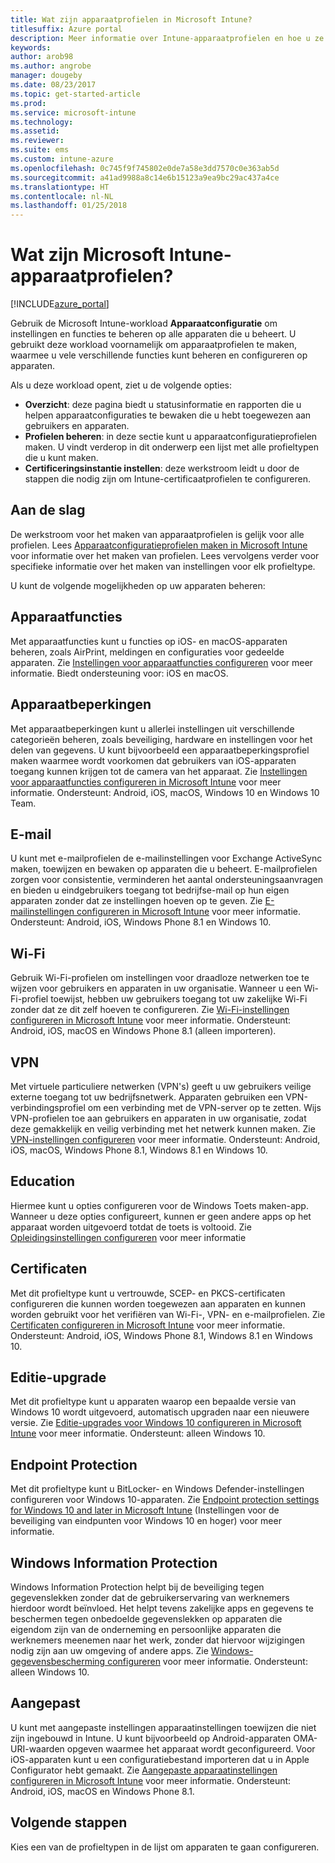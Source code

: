 ```yaml
---
title: Wat zijn apparaatprofielen in Microsoft Intune?
titlesuffix: Azure portal
description: Meer informatie over Intune-apparaatprofielen en hoe u ze kunt gebruiken bij het beheren en beveiligen van apparaten in uw bedrijf.
keywords: 
author: arob98
ms.author: angrobe
manager: dougeby
ms.date: 08/23/2017
ms.topic: get-started-article
ms.prod: 
ms.service: microsoft-intune
ms.technology: 
ms.assetid: 
ms.reviewer: 
ms.suite: ems
ms.custom: intune-azure
ms.openlocfilehash: 0c745f9f745802e0de7a58e3dd7570c0e363ab5d
ms.sourcegitcommit: a41ad9988a8c14e6b15123a9ea9bc29ac437a4ce
ms.translationtype: HT
ms.contentlocale: nl-NL
ms.lasthandoff: 01/25/2018
---
```

# <a name="what-are-microsoft-intune-device-profiles"></a>Wat zijn Microsoft Intune-apparaatprofielen?

[!INCLUDE[azure_portal](./includes/azure_portal.md)]

Gebruik de Microsoft Intune-workload **Apparaatconfiguratie** om instellingen en functies te beheren op alle apparaten die u beheert. U gebruikt deze workload voornamelijk om apparaatprofielen te maken, waarmee u vele verschillende functies kunt beheren en configureren op apparaten.

Als u deze workload opent, ziet u de volgende opties:

- **Overzicht**: deze pagina biedt u statusinformatie en rapporten die u helpen apparaatconfiguraties te bewaken die u hebt toegewezen aan gebruikers en apparaten.
- **Profielen beheren**: in deze sectie kunt u apparaatconfiguratieprofielen maken. U vindt verderop in dit onderwerp een lijst met alle profieltypen die u kunt maken.
- **Certificeringsinstantie instellen**: deze werkstroom leidt u door de stappen die nodig zijn om Intune-certificaatprofielen te configureren.

## <a name="getting-started"></a>Aan de slag

De werkstroom voor het maken van apparaatprofielen is gelijk voor alle profielen. Lees [Apparaatconfiguratieprofielen maken in Microsoft Intune](device-profile-create.md) voor informatie over het maken van profielen. Lees vervolgens verder voor specifieke informatie over het maken van instellingen voor elk profieltype.

U kunt de volgende mogelijkheden op uw apparaten beheren:

## <a name="device-features"></a>Apparaatfuncties

Met apparaatfuncties kunt u functies op iOS- en macOS-apparaten beheren, zoals AirPrint, meldingen en configuraties voor gedeelde apparaten.
Zie [Instellingen voor apparaatfuncties configureren](device-features-configure.md) voor meer informatie. Biedt ondersteuning voor: iOS en macOS.

## <a name="device-restrictions"></a>Apparaatbeperkingen
Met apparaatbeperkingen kunt u allerlei instellingen uit verschillende categorieën beheren, zoals beveiliging, hardware en instellingen voor het delen van gegevens. U kunt bijvoorbeeld een apparaatbeperkingsprofiel maken waarmee wordt voorkomen dat gebruikers van iOS-apparaten toegang kunnen krijgen tot de camera van het apparaat.
Zie [Instellingen voor apparaatfuncties configureren in Microsoft Intune](device-restrictions-configure.md) voor meer informatie. Ondersteunt: Android, iOS, macOS, Windows 10 en Windows 10 Team.

## <a name="email"></a>E-mail
U kunt met e-mailprofielen de e-mailinstellingen voor Exchange ActiveSync maken, toewijzen en bewaken op apparaten die u beheert. E-mailprofielen zorgen voor consistentie, verminderen het aantal ondersteuningsaanvragen en bieden u eindgebruikers toegang tot bedrijfse-mail op hun eigen apparaten zonder dat ze instellingen hoeven op te geven.
Zie [E-mailinstellingen configureren in Microsoft Intune](email-settings-configure.md) voor meer informatie. Ondersteunt: Android, iOS, Windows Phone 8.1 en Windows 10.

## <a name="wi-fi"></a>Wi-Fi
Gebruik Wi-Fi-profielen om instellingen voor draadloze netwerken toe te wijzen voor gebruikers en apparaten in uw organisatie. Wanneer u een Wi-Fi-profiel toewijst, hebben uw gebruikers toegang tot uw zakelijke Wi-Fi zonder dat ze dit zelf hoeven te configureren.
Zie [Wi-Fi-instellingen configureren in Microsoft Intune](wi-fi-settings-configure.md) voor meer informatie. Ondersteunt: Android, iOS, macOS en Windows Phone 8.1 (alleen importeren).

## <a name="vpn"></a>VPN
Met virtuele particuliere netwerken (VPN's) geeft u uw gebruikers veilige externe toegang tot uw bedrijfsnetwerk. Apparaten gebruiken een VPN-verbindingsprofiel om een verbinding met de VPN-server op te zetten. Wijs VPN-profielen toe aan gebruikers en apparaten in uw organisatie, zodat deze gemakkelijk en veilig verbinding met het netwerk kunnen maken.
Zie [VPN-instellingen configureren](vpn-settings-configure.md) voor meer informatie.
Ondersteunt: Android, iOS, macOS, Windows Phone 8.1, Windows 8.1 en Windows 10.

## <a name="education"></a>Education
Hiermee kunt u opties configureren voor de Windows Toets maken-app. Wanneer u deze opties configureert, kunnen er geen andere apps op het apparaat worden uitgevoerd totdat de toets is voltooid.
Zie [Opleidingsinstellingen configureren](education-settings-configure.md) voor meer informatie

## <a name="certificates"></a>Certificaten
Met dit profieltype kunt u vertrouwde, SCEP- en PKCS-certificaten configureren die kunnen worden toegewezen aan apparaten en kunnen worden gebruikt voor het verifiëren van Wi-Fi-, VPN- en e-mailprofielen.
Zie [Certificaten configureren in Microsoft Intune](certificates-configure.md) voor meer informatie. Ondersteunt: Android, iOS, Windows Phone 8.1, Windows 8.1 en Windows 10.

## <a name="edition-upgrade"></a>Editie-upgrade
Met dit profieltype kunt u apparaten waarop een bepaalde versie van Windows 10 wordt uitgevoerd, automatisch upgraden naar een nieuwere versie.
Zie [Editie-upgrades voor Windows 10 configureren in Microsoft Intune](edition-upgrade-configure-windows-10.md) voor meer informatie. Ondersteunt: alleen Windows 10.

## <a name="endpoint-protection"></a>Endpoint Protection
Met dit profieltype kunt u BitLocker- en Windows Defender-instellingen configureren voor Windows 10-apparaten.
Zie [Endpoint protection settings for Windows 10 and later in Microsoft Intune](endpoint-protection-windows-10.md) (Instellingen voor de beveiliging van eindpunten voor Windows 10 en hoger) voor meer informatie.

## <a name="windows-information-protection"></a>Windows Information Protection
Windows Information Protection helpt bij de beveiliging tegen gegevenslekken zonder dat de gebruikerservaring van werknemers hierdoor wordt beïnvloed. Het helpt tevens zakelijke apps en gegevens te beschermen tegen onbedoelde gegevenslekken op apparaten die eigendom zijn van de onderneming en persoonlijke apparaten die werknemers meenemen naar het werk, zonder dat hiervoor wijzigingen nodig zijn aan uw omgeving of andere apps.
Zie [Windows-gegevensbescherming configureren](windows-information-protection-configure.md) voor meer informatie. Ondersteunt: alleen Windows 10.

## <a name="custom"></a>Aangepast
U kunt met aangepaste instellingen apparaatinstellingen toewijzen die niet zijn ingebouwd in Intune. U kunt bijvoorbeeld op Android-apparaten OMA-URI-waarden opgeven waarmee het apparaat wordt geconfigureerd. Voor iOS-apparaten kunt u een configuratiebestand importeren dat u in Apple Configurator hebt gemaakt.
Zie [Aangepaste apparaatinstellingen configureren in Microsoft Intune](custom-settings-configure.md) voor meer informatie. Ondersteunt: Android, iOS, macOS en Windows Phone 8.1.

## <a name="next-steps"></a>Volgende stappen
Kies een van de profieltypen in de lijst om apparaten te gaan configureren.
